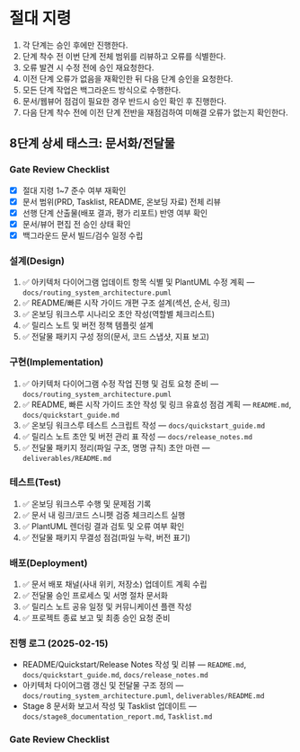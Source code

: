 # 절대 지령
1. 각 단계는 승인 후에만 진행한다.
2. 단계 착수 전 이번 단계 전체 범위를 리뷰하고 오류를 식별한다.
3. 오류 발견 시 수정 전에 승인 재요청한다.
4. 이전 단계 오류가 없음을 재확인한 뒤 다음 단계 승인을 요청한다.
5. 모든 단계 작업은 백그라운드 방식으로 수행한다.
6. 문서/웹뷰어 점검이 필요한 경우 반드시 승인 확인 후 진행한다.
7. 다음 단계 착수 전에 이전 단계 전반을 재점검하여 미해결 오류가 없는지 확인한다.

## 8단계 상세 태스크: 문서화/전달물

### Gate Review Checklist
- [x] 절대 지령 1~7 준수 여부 재확인
- [x] 문서 범위(PRD, Tasklist, README, 온보딩 자료) 전체 리뷰
- [x] 선행 단계 산출물(배포 결과, 평가 리포트) 반영 여부 확인
- [x] 문서/뷰어 편집 전 승인 상태 확인
- [x] 백그라운드 문서 빌드/검수 일정 수립

### 설계(Design)
1. ✅ 아키텍처 다이어그램 업데이트 항목 식별 및 PlantUML 수정 계획 — `docs/routing_system_architecture.puml`
2. ✅ README/빠른 시작 가이드 개편 구조 설계(섹션, 순서, 링크)
3. ✅ 온보딩 워크스루 시나리오 초안 작성(역할별 체크리스트)
4. ✅ 릴리스 노트 및 버전 정책 템플릿 설계
5. ✅ 전달물 패키지 구성 정의(문서, 코드 스냅샷, 지표 보고)

### 구현(Implementation)
1. ✅ 아키텍처 다이어그램 수정 작업 진행 및 검토 요청 준비 — `docs/routing_system_architecture.puml`
2. ✅ README, 빠른 시작 가이드 초안 작성 및 링크 유효성 점검 계획 — `README.md`, `docs/quickstart_guide.md`
3. ✅ 온보딩 워크스루 테스트 스크립트 작성 — `docs/quickstart_guide.md`
4. ✅ 릴리스 노트 초안 및 버전 관리 표 작성 — `docs/release_notes.md`
5. ✅ 전달물 패키지 정리(파일 구조, 명명 규칙) 초안 마련 — `deliverables/README.md`

### 테스트(Test)
1. ✅ 온보딩 워크스루 수행 및 문제점 기록
2. ✅ 문서 내 링크/코드 스니펫 검증 체크리스트 실행
3. ✅ PlantUML 렌더링 결과 검토 및 오류 여부 확인
4. ✅ 전달물 패키지 무결성 점검(파일 누락, 버전 표기)

### 배포(Deployment)
1. ✅ 문서 배포 채널(사내 위키, 저장소) 업데이트 계획 수립
2. ✅ 전달물 승인 프로세스 및 서명 절차 문서화
3. ✅ 릴리스 노트 공유 일정 및 커뮤니케이션 플랜 작성
4. ✅ 프로젝트 종료 보고 및 최종 승인 요청 준비

### 진행 로그 (2025-02-15)
- README/Quickstart/Release Notes 작성 및 리뷰 — `README.md`, `docs/quickstart_guide.md`, `docs/release_notes.md`
- 아키텍처 다이어그램 갱신 및 전달물 구조 정의 — `docs/routing_system_architecture.puml`, `deliverables/README.md`
- Stage 8 문서화 보고서 작성 및 Tasklist 업데이트 — `docs/stage8_documentation_report.md`, `Tasklist.md`

### Gate Review Checklist

